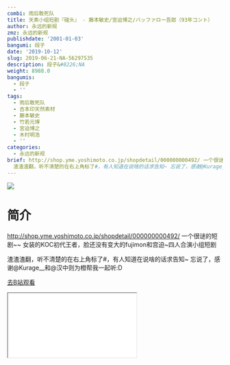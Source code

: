 ```yaml
---
combi: 雨后敢死队
title: 天素小组短剧『碰头』 - 藤本敏史/宮迫博之/バッファロー吾郎（93年コント）
author: 永远的新规
zmz: 永远的新规
publishdate: '2001-01-03'
bangumi: 段子
date: '2019-10-12'
slug: 2019-06-21-NA-56297535
description: 段子&#8226;NA
weight: 8988.0
bangumis:
  - 段子
  - ''
tags:
  - 雨后敢死队
  - 吉本印天然素材
  - 藤本敏史
  - 竹若元博
  - 宮迫博之
  - 木村明浩
  - ''
categories:
  - 永远的新规
brief: http://shop.yme.yoshimoto.co.jp/shopdetail/000000000492/ 一个很谜的短剧~~ 女装的KOC初代王者，脸还没有变大的fujimon和宫迫~四人合演小组短剧
  渣渣渣翻，听不清楚的在右上角标了#，有人知道在说啥的话求告知~ 忘说了，感谢@Kurage__和@汉中则为橙帮我一起听:D
---
```

![](https://raw.githubusercontent.com/tcgriffith/owaraisite/master/static/tmpimg/ec84a80be5033a320f58951d940d1fb70cdb578e.jpg.480.jpg)
# 简介  
http://shop.yme.yoshimoto.co.jp/shopdetail/000000000492/
一个很谜的短剧~~
女装的KOC初代王者，脸还没有变大的fujimon和宫迫~四人合演小组短剧

渣渣渣翻，听不清楚的在右上角标了#，有人知道在说啥的话求告知~
忘说了，感谢@Kurage__和@汉中则为橙帮我一起听:D  

[去B站观看](https://www.bilibili.com/video/av56297535/)
<div class ="resp-container"><iframe class="testiframe" src="//player.bilibili.com/player.html?aid=56297535"", scrolling="no", allowfullscreen="true" > </iframe></div> 

